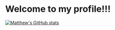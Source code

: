 # Welcome to my profile!!!

[![Matthew's GitHub stats](https://github-readme-stats.vercel.app/api?username=Programbeginner2120&show_icons=true&theme=tokyonight)](https://github.com/Programbeginner2120/github-readme-stats)

<!--
**Programbeginner2120/Programbeginner2120** is a ✨ _special_ ✨ repository because its `README.md` (this file) appears on your GitHub profile.

Here are some ideas to get you started:

- 🔭 I’m currently working on ...
- 🌱 I’m currently learning ...
- 👯 I’m looking to collaborate on ...
- 🤔 I’m looking for help with ...
- 💬 Ask me about ...
- 📫 How to reach me: ...
- 😄 Pronouns: ...
- ⚡ Fun fact: ...
-->
